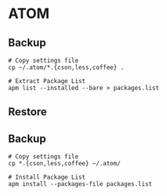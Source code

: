 # ATOM

## Backup
```
# Copy settings file
cp ~/.atom/*.{cson,less,coffee} .

# Extract Package List
apm list --installed --bare > packages.list
```

## Restore

## Backup
```
# Copy settings file
cp *.{cson,less,coffee} ~/.atom/

# Install Package List
apm install --packages-file packages.list
```
